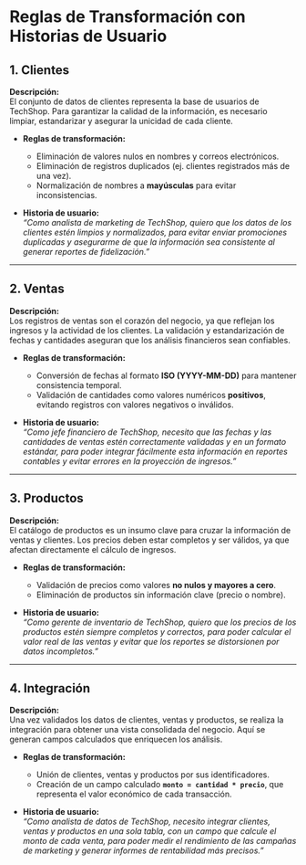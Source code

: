 # Reglas de Transformación con Historias de Usuario

## 1. Clientes
**Descripción:**  
El conjunto de datos de clientes representa la base de usuarios de TechShop. Para garantizar la calidad de la información, es necesario limpiar, estandarizar y asegurar la unicidad de cada cliente.  

- **Reglas de transformación:**
  - Eliminación de valores nulos en nombres y correos electrónicos.  
  - Eliminación de registros duplicados (ej. clientes registrados más de una vez).  
  - Normalización de nombres a **mayúsculas** para evitar inconsistencias.  

- **Historia de usuario:**  
  *“Como analista de marketing de TechShop, quiero que los datos de los clientes estén limpios y normalizados, para evitar enviar promociones duplicadas y asegurarme de que la información sea consistente al generar reportes de fidelización.”*

---

## 2. Ventas
**Descripción:**  
Los registros de ventas son el corazón del negocio, ya que reflejan los ingresos y la actividad de los clientes. La validación y estandarización de fechas y cantidades aseguran que los análisis financieros sean confiables.  

- **Reglas de transformación:**
  - Conversión de fechas al formato **ISO (YYYY-MM-DD)** para mantener consistencia temporal.  
  - Validación de cantidades como valores numéricos **positivos**, evitando registros con valores negativos o inválidos.  

- **Historia de usuario:**  
  *“Como jefe financiero de TechShop, necesito que las fechas y las cantidades de ventas estén correctamente validadas y en un formato estándar, para poder integrar fácilmente esta información en reportes contables y evitar errores en la proyección de ingresos.”*

---

## 3. Productos
**Descripción:**  
El catálogo de productos es un insumo clave para cruzar la información de ventas y clientes. Los precios deben estar completos y ser válidos, ya que afectan directamente el cálculo de ingresos.  

- **Reglas de transformación:**
  - Validación de precios como valores **no nulos y mayores a cero**.  
  - Eliminación de productos sin información clave (precio o nombre).  

- **Historia de usuario:**  
  *“Como gerente de inventario de TechShop, quiero que los precios de los productos estén siempre completos y correctos, para poder calcular el valor real de las ventas y evitar que los reportes se distorsionen por datos incompletos.”*

---

## 4. Integración
**Descripción:**  
Una vez validados los datos de clientes, ventas y productos, se realiza la integración para obtener una vista consolidada del negocio. Aquí se generan campos calculados que enriquecen los análisis.  

- **Reglas de transformación:**
  - Unión de clientes, ventas y productos por sus identificadores.  
  - Creación de un campo calculado **`monto = cantidad * precio`**, que representa el valor económico de cada transacción.  

- **Historia de usuario:**  
  *“Como analista de datos de TechShop, necesito integrar clientes, ventas y productos en una sola tabla, con un campo que calcule el monto de cada venta, para poder medir el rendimiento de las campañas de marketing y generar informes de rentabilidad más precisos.”*
